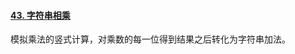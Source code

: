 #### [43. 字符串相乘](https://leetcode-cn.com/problems/multiply-strings/)

模拟乘法的竖式计算，对乘数的每一位得到结果之后转化为字符串加法。